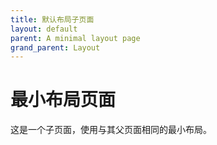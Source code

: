 ```yaml
---
title: 默认布局子页面
layout: default
parent: A minimal layout page
grand_parent: Layout
---
```


# 最小布局页面

这是一个子页面，使用与其父页面相同的最小布局。
